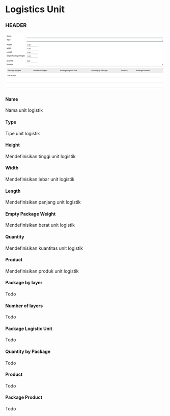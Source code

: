 # Logistics Unit

### <a name="bagian-header">HEADER</a>

![](../img/logistics-unit/form.png)

#### <a name="field-name">Name</a>

Nama unit logistik

#### <a name="field-type">Type</a>

Tipe unit logistik

#### <a name="field-height">Height</a>

Mendefinisikan tinggi unit logistik

#### <a name="field-width">Width</a>

Mendefinisikan lebar unit logistik

#### <a name="field-length">Length</a>

Mendefinisikan panjang unit logistik

#### <a name="field-weight">Empty Package Weight</a>

Mendefinisikan berat unit logistik

#### <a name="field-ul-qty">Quantity</a>

Mendefinisikan kuantitas unit logistik

#### <a name="field-product">Product</a>

Mendefinisikan produk unit logistik

#### <a name="field-package-by-layer">Package by layer</a>

Todo

#### <a name="field-number-by-layer">Number of layers</a>

Todo

#### <a name="field-package-logistic-unit">Package Logistic Unit</a>

Todo

#### <a name="field-qty-by-package">Quantity by Package</a>

Todo

#### <a name="field-product-id">Product</a>

Todo

#### <a name="field-package-product-id">Package Product</a>

Todo